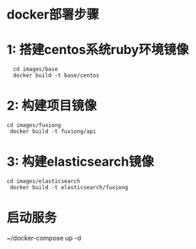 # docker部署步骤
# 1: 搭建centos系统ruby环境镜像
   ```
     cd images/base
     docker build -t base/centos
   ``` 
# 2: 构建项目镜像 
  ```
  cd images/fuxiong
   docker build -t fuxiong/api
  ```
# 3:  构建elasticsearch镜像
   ```
   cd images/elasticsearch
    docker build -t elasticsearch/fuxiong
   ```
# 启动服务    
~/docker-compose up -d    
